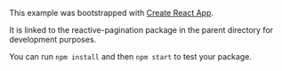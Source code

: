 This example was bootstrapped with [Create React App](https://github.com/facebook/create-react-app).

It is linked to the reactive-pagination package in the parent directory for development purposes.

You can run `npm install` and then `npm start` to test your package.
